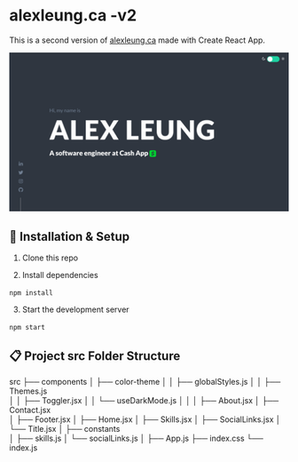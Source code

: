 # alexleung.ca -v2

This is a second version of <a href='https://alexleung.ca'>alexleung.ca</a> made with Create React App.

![Homepage screenshot](./public/assets/screenshot.png)

## :construction: Installation & Setup

1. Clone this repo

2. Install dependencies

  ```npm install```

3. Start the development server

 ```npm start```


## :clipboard: Project src Folder Structure
src
├── components
│   ├── color-theme
│   │   ├── globalStyles.js
│   │   ├── Themes.js  
│   │   ├── Toggler.jsx
│   │   └── useDarkMode.js
│   │
│   ├── About.jsx
│   ├── Contact.jsx  
│   ├── Footer.jsx
│   ├── Home.jsx
│   ├── Skills.jsx 
│   ├── SocialLinks.jsx
│   └── Title.jsx
│
├── constants   
│   ├── skills.js
│   └── socialLinks.js
│
├── App.js
├── index.css
└── index.js